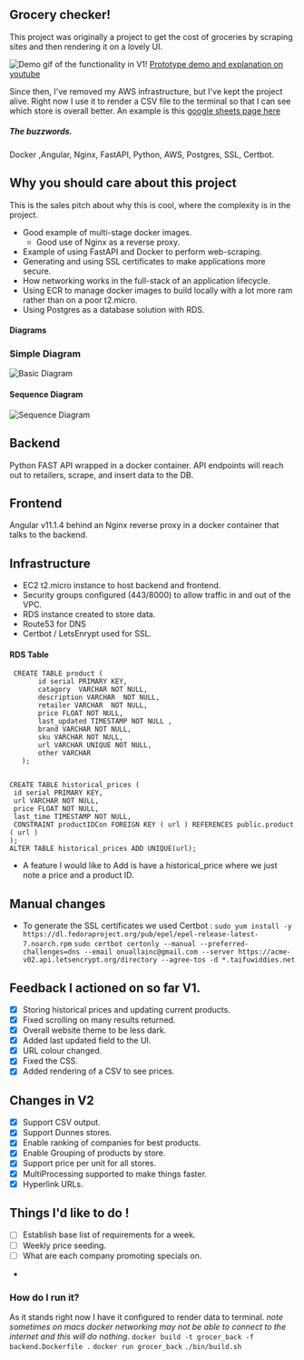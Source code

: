 ## Grocery checker!
This project was originally a project to get the cost of groceries by scraping sites and then rendering it on a lovely UI.

![Demo gif of the functionality in V1!](https://i.imgur.com/MlELo8J.gif)
[Prototype demo and explanation on youtube](https://www.youtube.com/watch?v=R-QvetimMjE)

Since then, I've removed my AWS infrastructure, but I've kept the project alive.
Right now I use it to render a CSV file to the terminal so that I can see which store is overall better.
An example is this [google sheets page here](https://docs.google.com/spreadsheets/d/1nlqonXP0vKKTPQcIkuet2zFRE1RKPH6yNlCOKZy5a-c/edit?usp=sharing)

##### The buzzwords.
Docker ,Angular, Nginx, FastAPI, Python, AWS, Postgres, SSL, Certbot.

## Why you should care about this project
This is the sales pitch about why this is cool, where the complexity is in the project.

- Good example of multi-stage docker images.
    - Good use of Nginx as a reverse proxy.
- Example of using FastAPI and Docker to perform web-scraping.
- Generating and using SSL certificates to make applications more secure.
- How networking works in the full-stack of an application lifecycle.
- Using ECR to manage docker images to build locally with a lot more ram rather than on a poor t2.micro.
- Using Postgres as a database solution with RDS.
####  Diagrams
### Simple Diagram
![Basic Diagram](https://i.imgur.com/HpOiY93.png)
#### Sequence Diagram
![Sequence Diagram](https://i.imgur.com/doP0B4Y.png)



## Backend

Python FAST API wrapped in a docker container. 
API endpoints will reach out to retailers, scrape, and insert data to the DB.

## Frontend

Angular v11.1.4 behind an Nginx reverse proxy in a docker container that talks to the backend.

## Infrastructure

- EC2 t2.micro instance to host backend and frontend.
- Security groups configured (443/8000) to allow traffic in and out of the VPC.
- RDS instance created to store data.
- Route53 for DNS
- Certbot / LetsEnrypt used for SSL.

#### RDS Table
```
 CREATE TABLE product (
       id serial PRIMARY KEY,
       catagory  VARCHAR NOT NULL,
       description VARCHAR  NOT NULL,
       retailer VARCHAR  NOT NULL,
       price FLOAT NOT NULL,
       last_updated TIMESTAMP NOT NULL ,
       brand VARCHAR NOT NULL,
       sku VARCHAR NOT NULL,
       url VARCHAR UNIQUE NOT NULL,
       other VARCHAR
   );


CREATE TABLE historical_prices ( 
 id serial PRIMARY KEY, 
 url VARCHAR NOT NULL, 
 price FLOAT NOT NULL, 
 last_time TIMESTAMP NOT NULL, 
 CONSTRAINT productIDCon FOREIGN KEY ( url ) REFERENCES public.product ( url ) 
); 
ALTER TABLE historical_prices ADD UNIQUE(url); 
```

- A feature I would like to Add is have a historical_price where we just note a price and a product ID.

## Manual changes

- To generate the SSL certificates we used Certbot :
`sudo yum install -y https://dl.fedoraproject.org/pub/epel/epel-release-latest-7.noarch.rpm`
`sudo certbot certonly --manual --preferred-challenges=dns --email onuallainc@gmail.com --server https://acme-v02.api.letsencrypt.org/directory --agree-tos -d *.taifuwiddies.net`

## Feedback I actioned on so far V1.

- [x] Storing historical prices and updating current products.
- [x] Fixed scrolling on many results returned.
- [x] Overall website theme to be less dark.
- [x] Added last updated field to the UI.
- [x] URL colour changed.
- [x] Fixed the CSS.
- [x] Added rendering of a CSV to see prices.

## Changes in V2

- [x] Support CSV output.
- [x] Support Dunnes stores.
- [x] Enable ranking of companies for best products.
- [x] Enable Grouping of products by store.
- [x] Support price per unit for all stores.
- [x] MultiProcessing supported to make things faster.
- [x] Hyperlink URLs.

## Things I'd like to do !

- [ ] Establish base list of requirements for a week.
- [ ] Weekly price seeding.
- [ ] What are each company promoting specials on.
- 
[//]: # (- [ ] Add image rendering to frontend.)
[//]: # (- [ ] Add analytics tickers for what's going up and down in prices.)
[//]: # (- [ ] Add historical changes to a given product view.)
[//]: # (- [ ] Add metrics about what's most interesting.)

### How do I run it?
As it stands right now I have it configured to render data to terminal.
_note sometimes on macs docker networking may not be able to connect to the internet and this will do nothing_.
`docker build -t grocer_back -f backend.Dockerfile .`
`docker run grocer_back`
`./bin/build.sh`
